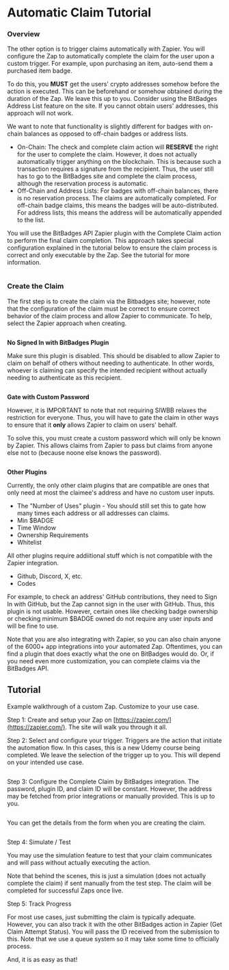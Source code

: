 # Automatic Claim Tutorial

### Overview

The other option is to trigger claims automatically with Zapier. You will configure the Zap to automatically complete the claim for the user upon a custom trigger. For example, upon purchasing an item, auto-send them a purchased item badge.

To do this, you **MUST** get the users' crypto addresses somehow before the action is executed. This can be beforehand or somehow obtained during the duration of the Zap. We leave this up to you. Consider using the BitBadges Address List feature on the site. If you cannot obtain users' addresses, this approach will not work.

We want to note that functionality is slightly different for badges with on-chain balances as opposed to off-chain badges or address lists.

* On-Chain: The check and complete claim action will **RESERVE** the right for the user to complete the claim. However, it does not actually automatically trigger anything on the blockchain. This is because such a transaction requires a signature from the recipient. Thus, the user still has to go to the BitBadges site and complete the claim process, although the reservation process is automatic.
* Off-Chain and Address Lists: For badges with off-chain balances, there is no reservation process. The claims are automatically completed. For off-chain badge claims, this means the badges will be auto-distributed. For address lists, this means the address will be automatically appended to the list.

You will use the BitBadges API Zapier plugin with the Complete Claim action to perform the final claim completion. This approach takes special configuration explained in the tutorial below to ensure the claim process is correct and only executable by the Zap. See the tutorial for more information.

<figure><img src="../../../../.gitbook/assets/image (2) (1) (1) (1).png" alt=""><figcaption></figcaption></figure>

### Create the Claim

The first step is to create the claim via the Bitbadges site; however, note that the configuration of the claim must be correct to ensure correct behavior of the claim process and allow Zapier to communicate. To help, select the Zapier approach when creating.

<figure><img src="../../../../.gitbook/assets/image (97).png" alt=""><figcaption></figcaption></figure>

**No Signed In with BitBadges Plugin**

Make sure this plugin is disabled. This should be disabled to allow Zapier to claim on behalf of others without needing to authenticate. In other words, whoever is claiming can specify the intended recipient without actually needing to authenticate as this recipient.

<figure><img src="../../../../.gitbook/assets/image (3) (1) (1).png" alt=""><figcaption></figcaption></figure>

**Gate with Custom Password**

However, it is IMPORTANT to note that not requiring SIWBB relaxes the restriction for everyone. Thus, you will have to gate the claim in other ways to ensure that it **only** allows Zapier to claim on users' behalf.&#x20;

To solve this, you must create a custom password which will only be known by Zapier. This allows claims from Zapier to pass but claims from anyone else not to (because noone else knows the password).

<figure><img src="../../../../.gitbook/assets/image (98).png" alt=""><figcaption></figcaption></figure>

**Other Plugins**

Currently, the only other claim plugins that are compatible are ones that only need at most the claimee's address and have no custom user inputs.

* The "Number of Uses" plugin - You should still set this to gate how many times each address or all addresses can claims.
* Min $BADGE
* Time Window
* Ownership Requirements
* Whitelist&#x20;

All other plugins require addiitional stuff which is not compatible with the Zapier integration.

* Github, Discord, X, etc.
* Codes

For example, to check an address' GitHub contributions, they need to Sign In with GitHub, but the Zap cannot sign in the user with GitHub. Thus, this plugin is not usable. However, certain ones like checking badge ownership or checking minimum $BADGE owned do not require any user inputs and will be fine to use.

Note that you are also integrating with Zapier, so you can also chain anyone of the 6000+ app integrations into your automated Zap. Oftentimes, you can find a plugin that does exactly what the one on BitBadges would do. Or, if you need even more customization, you can complete claims via the BitBadges API.

## Tutorial

Example walkthrough of a custom Zap. Customize to your use case.

Step 1: Create and setup your Zap on [https://zapier.com/](https://zapier.com/). The site will walk you through it all.

Step 2: Select and configure your trigger. Triggers are the action that initiate the automation flow. In this cases, this is a new Udemy course being completed. We leave the selection of the trigger up to you. This will depend on your intended use case.

<figure><img src="../../../../.gitbook/assets/image (2) (1) (1) (1) (1).png" alt=""><figcaption></figcaption></figure>

Step 3: Configure the Complete Claim by BitBadges integration. The password, plugin ID, and claim ID will be constant. However, the address may be fetched from prior integrations or manually provided. This is up to you.

<figure><img src="../../../../.gitbook/assets/image (1) (1) (1) (1) (1) (1) (1) (1).png" alt=""><figcaption></figcaption></figure>

You can get the details from the form when you are creating the claim.

<figure><img src="../../../../.gitbook/assets/image (100).png" alt=""><figcaption></figcaption></figure>

Step 4: Simulate / Test

You may use the simulation feature to test that your claim communicates and will pass without actually executing the action.&#x20;

Note that behind the scenes, this is just a simulation (does not actually complete the claim) if sent manually from the test step. The claim will be completed for successful Zaps once live.

Step 5: Track Progress

For most use cases, just submitting the claim is typically adequate. However, you can also track it with the other BitBadges action in Zapier (Get Claim Attempt Status). You will pass the ID received from the submission to this. Note that we use a queue system so it may take some time to officially process.



And, it is as easy as that!
